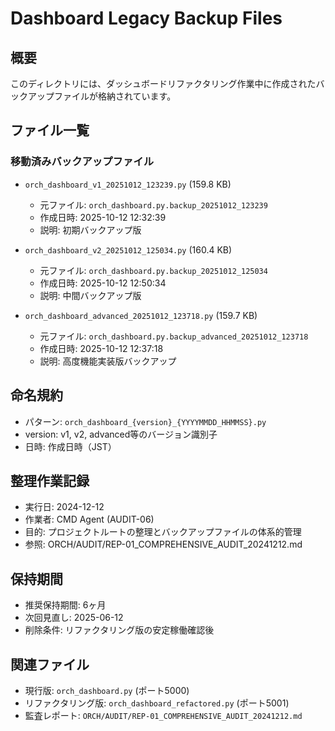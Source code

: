 # Dashboard Legacy Backup Files

## 概要
このディレクトリには、ダッシュボードリファクタリング作業中に作成されたバックアップファイルが格納されています。

## ファイル一覧

### 移動済みバックアップファイル
- `orch_dashboard_v1_20251012_123239.py` (159.8 KB)
  - 元ファイル: `orch_dashboard.py.backup_20251012_123239`
  - 作成日時: 2025-10-12 12:32:39
  - 説明: 初期バックアップ版

- `orch_dashboard_v2_20251012_125034.py` (160.4 KB)
  - 元ファイル: `orch_dashboard.py.backup_20251012_125034`
  - 作成日時: 2025-10-12 12:50:34
  - 説明: 中間バックアップ版

- `orch_dashboard_advanced_20251012_123718.py` (159.7 KB)
  - 元ファイル: `orch_dashboard.py.backup_advanced_20251012_123718`
  - 作成日時: 2025-10-12 12:37:18
  - 説明: 高度機能実装版バックアップ

## 命名規約
- パターン: `orch_dashboard_{version}_{YYYYMMDD_HHMMSS}.py`
- version: v1, v2, advanced等のバージョン識別子
- 日時: 作成日時（JST）

## 整理作業記録
- 実行日: 2024-12-12
- 作業者: CMD Agent (AUDIT-06)
- 目的: プロジェクトルートの整理とバックアップファイルの体系的管理
- 参照: ORCH/AUDIT/REP-01_COMPREHENSIVE_AUDIT_20241212.md

## 保持期間
- 推奨保持期間: 6ヶ月
- 次回見直し: 2025-06-12
- 削除条件: リファクタリング版の安定稼働確認後

## 関連ファイル
- 現行版: `orch_dashboard.py` (ポート5000)
- リファクタリング版: `orch_dashboard_refactored.py` (ポート5001)
- 監査レポート: `ORCH/AUDIT/REP-01_COMPREHENSIVE_AUDIT_20241212.md`